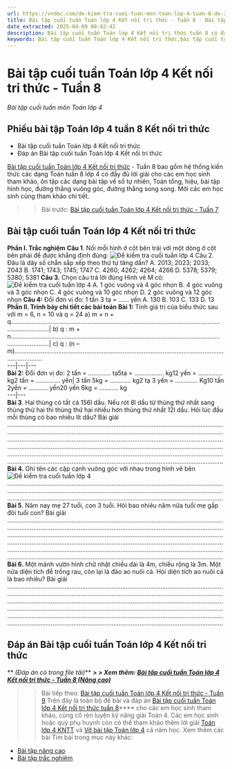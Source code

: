 ```yaml
---
url: https://vndoc.com/de-kiem-tra-cuoi-tuan-mon-toan-lop-4-tuan-8-de-2-150410
title: Bài tập cuối tuần Toán lớp 4 Kết nối tri thức - Tuần 8 - Bài tập cuối tuần môn Toán lớp 4 - VnDoc.com
date_extracted: 2025-04-09 08:42:42
description: Bài tập cuối tuần Toán lớp 4 Kết nối tri thức tuần 8 có đáp án giúp các em học sinh ôn tập, nâng cao kỹ năng giải Toán.
keywords: Bài tập cuối tuần Toán lớp 4 Kết nối tri thức,bài tập cuối tuần 8 lớp 4,bài tập toán lớp 4 tuần 8,toán lớp 4 tuần 8,Phiếu bài tập Toán lớp 4 tuần 8,phiếu bài tập toán tuần 8 lớp 4,Đề kiểm tra cuối tuần môn Toán lớp 4 Tuần 8,Đề kiểm tra cuối tuần môn Toán lớp 4,Bài tập cuối tuần môn Toán lớp 4,giải Toán lớp 4,giải bài tập toán 4,toán lớp 4,bài tập toán lớp 4,bài tập toán lớp 4 chương 2
---
```


# Bài tập cuối tuần Toán lớp 4 Kết nối tri thức - Tuần 8
 _Bài tập cuối tuần môn Toán lớp 4_
## **Phiếu bài tập Toán lớp 4 tuần 8 Kết nối tri thức**
  * Bài tập cuối tuần Toán lớp 4 Kết nối tri thức
  * Đáp án Bài tập cuối tuần Toán lớp 4 Kết nối tri thức

[Bài tập cuối tuần Toán lớp 4 Kết nối tri thức](<https://vndoc.com/bai-tap-cuoi-tuan-toan-lop-4-ket-noi>) \- Tuần 8 bao gồm hệ thống kiến thức các dạng Toán tuần 8 lớp 4 có đầy đủ lời giải cho các em học sinh tham khảo, ôn tập các dạng bài tập về số tự nhiên, Toán tổng, hiệu, bài tập hình học, đường thẳng vuông góc, đường thẳng song song. Mời các em học sinh cùng tham khảo chi tiết.
>> Bài trước: [Bài tập cuối tuần Toán lớp 4 Kết nối tri thức - Tuần 7](<https://vndoc.com/de-kiem-tra-cuoi-tuan-mon-toan-lop-4-tuan-7-de-2-150400>)
## Bài tập cuối tuần Toán lớp 4 Kết nối tri thức
**Phần I. Trắc nghiệm**
**Câu 1**. Nối mỗi hình ở cột bên trái với một dòng ở cột bên phải để được khẳng định đúng:
![Đề kiểm tra cuối tuần lớp 4](https://i.vdoc.vn/data/image/2018/08/14/de-kiem-tra-cuoi-tuan-mon-toan-lop-4-tuan-8-de-2-a.png)
Câu 2. Đâu là dãy số chẵn sắp xếp theo thứ tự tăng dần?
A. 2013; 2023; 2033; 2043
B. 1741; 1743; 1745; 1747
C. 4260; 4262; 4264; 4266
D. 5378; 5379; 5380; 5381
**Câu 3.** Chọn câu trả lời đúng
Hình vẽ M có:
![Đề kiểm tra cuối tuần lớp 4](https://i.vdoc.vn/data/image/2018/08/14/de-kiem-tra-cuoi-tuan-mon-toan-lop-4-tuan-8-de-2-b.png)
A. 1 góc vuông và 4 góc nhọn
B. 4 góc vuông và 3 góc nhọn
C. 4 góc vuông và 10 góc nhọn
D. 2 góc vuông và 12 góc nhọn
**Câu 4:** Đổi đơn vị đo: 1 tấn 3 tạ = …… yến
A. 130 B. 103 C. 133 D. 13
**Phần II. Trình bày chi tiết các bài toán**
**Bài 1:** Tính giá trị của biểu thức sau với m = 6, n = 10 và q = 24
a\) m × n + q………………………………………………………………………………………………………………………………| b\) q : m + n………………………………………………………………………………………………………………………………| c\) q : \(n – m\)………………..……………………………..……………………………..…………………………..………………  
---|---|---  
**Bài 2:** Đổi đơn vị đo:
2 tấn = …………. tạ5tạ = …………….. kg12 yến = ………….. kg2 tấn = ………….. yến| 3 tấn 5kg = ………… kg2 tạ 3 yến = …………. Kg10 tấn 2yến = ……….. yến20 yến 6kg = ……….. kg  
---|---  
**Bài 3**. Hai thùng có tất cả 156l dầu. Nếu rót 8l dầu từ thùng thứ nhất sang thùng thứ hai thì thùng thứ hai nhiều hơn thùng thứ nhất 12l dầu. Hỏi lúc đầu mỗi thùng có bao nhiêu lít dầu?
Bài giải
……………………………………………………………..……………………………………………..
……………………………………………………………………………..……………………………..
……………………………………………………………………………..……………………………..
……………………………………………………………..……………………………………………..
……………………………………………………………………………..……………………………..
……………………………………………………………………………..……………………………..
**Bài 4.** Ghi tên các cặp cạnh vuông góc với nhau trong hình vẽ bên
![Đề kiểm tra cuối tuần lớp 4](https://i.vdoc.vn/data/image/2018/08/14/de-kiem-tra-cuoi-tuan-mon-toan-lop-4-tuan-8-de-2-c.png)
……………………………………………………………..……………………………………………..
……………………………………………………………………………..……………………………..
……………………………………………………………………………..……………………………..
**Bài 5**. Năm nay mẹ 27 tuổi, con 3 tuổi. Hỏi bao nhiêu năm nữa tuổi mẹ gấp đôi tuổi con?
Bài giải
……………………………………………………………..……………………………………………..
……………………………………………………………………………..……………………………..
……………………………………………………………………………..……………………………..
……………………………………………………………..……………………………………………..
……………………………………………………………………………..……………………………..
……………………………………………………………………………..……………………………..
**Bài 6.** Một mảnh vườn hình chữ nhật chiều dài là 4m, chiều rộng là 3m. Một nửa diện tích để trồng rau, còn lại là đào ao nuôi cá. Hỏi diện tích ao nuôi cá là bao nhiêu?
Bài giải
……………………………………………………………..……………………………………………..
……………………………………………………………………………..……………………………..
……………………………………………………………………………..……………………………..
……………………………………………………………..……………………………………………..
……………………………………………………………………………..……………………………..
……………………………………………………………………………..……………………………..
## **Đáp án Bài tập cuối tuần Toán lớp 4 Kết nối tri thức**
** _\(Đáp án có trong file tải\)_**
**_> > Xem thêm: [Bài tập cuối tuần Toán lớp 4 Kết nối tri thức - Tuần 8 \(Nâng cao\)](<https://vndoc.com/bai-tap-cuoi-tuan-toan-lop-4-ket-noi-tri-thuc-tuan-8-299960>)_**
>> Bài tiếp theo: [Bài tập cuối tuần Toán lớp 4 Kết nối tri thức - Tuần 9](<https://vndoc.com/de-kiem-tra-cuoi-tuan-mon-toan-lop-4-tuan-9-de-2-151794>)
Trên đây là toàn bộ đề bài và đáp án [Bài tập cuối tuần Toán lớp 4 Kết nối tri thức tuần 8](<https://vndoc.com/de-kiem-tra-cuoi-tuan-mon-toan-lop-4-tuan-8-de-2-150410>)**** cho các em học sinh tham khảo, củng cố rèn luyện kỹ năng giải Toán 4. Các em học sinh hoặc quý phụ huynh còn có thể tham khảo thêm lời giải [Toán lớp 4 KNTT](<https://vndoc.com/toan-lop-4-ket-noi-tri-thuc>) và [Vở bài tập Toán lớp 4](<https://vndoc.com/vo-bt-toan4>) cả năm học.
Xem thêm các bài Tìm bài trong mục này khác:
  * [Bài tập nâng cao](</bai-tap-cuoi-tuan-toan-lop-4-ket-noi-tri-thuc-tuan-8-299960>)
  * [Bài tập trắc nghiệm](</luyen-tap-kien-thuc-toan-lop-4-tuan-8-kntt-326708>)

